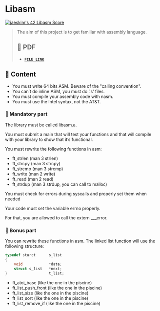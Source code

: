 # Libasm

[![jaeskim's 42 Libasm Score](https://badge42.herokuapp.com/api/project/jaeskim/libasm)](https://github.com/JaeSeoKim/badge42)

> The aim of this project is to get familiar with assembly language.
> ## 📝 PDF
>
> - [**`FILE LINK`**](https://github.com/JaeSeoKim/42cursus/blob/master/pdf/en.subject-Libasm.pdf)

## 🚀 Content

- You must write 64 bits ASM. Beware of the "calling convention".
- You can’t do inline ASM, you must do ’.s’ files.
- You must compile your assembly code with nasm.
- You must use the Intel syntax, not the AT&T.

### 🚩 Mandatory part

The library must be called libasm.a.

You must submit a main that will test your functions and that will compile with your library to show that it’s functional.

You must rewrite the following functions in asm:

- ft_strlen (man 3 strlen)
- ft_strcpy (man 3 strcpy)
- ft_strcmp (man 3 strcmp)
- ft_write (man 2 write)
- ft_read (man 2 read)
- ft_strdup (man 3 strdup, you can call to malloc)

You must check for errors during syscalls and properly set them when needed

Your code must set the variable errno properly.

For that, you are allowed to call the extern ___error.

### 🚩 Bonus part

You can rewrite these functions in asm. The linked list function will use the following
structure:
 
```c
typedef sturct      s_list
{
    void            *data;
    struct s_list   *next;
}                   t_list;
```

- ft_atoi_base (like the one in the piscine)
- ft_list_push_front (like the one in the piscine)
- ft_list_size (like the one in the piscine)
- ft_list_sort (like the one in the piscine)
- ft_list_remove_if (like the one in the piscine)
